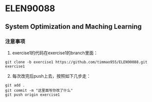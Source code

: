 # ELEN90088
## System Optimization and Maching Learning
### 注意事项
1. exercise1的代码在exercise1的branch里面：
```
git clone -b exercise1 https://github.com/timmao955/ELEN90088.git exercise1
```
2. 每次改完后push上去，按照如下几步走：
```
git add .
git commit -m "这里面写你改了什么"
git push origin exercise1
```
